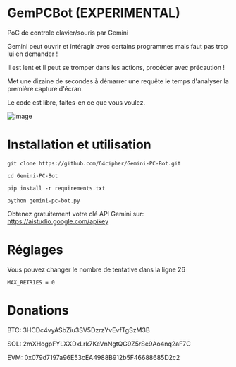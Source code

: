 # GemPCBot (EXPERIMENTAL)
PoC de controle clavier/souris par Gemini


Gemini peut ouvrir et intéragir avec certains programmes mais faut pas trop lui en demander !

Il est lent et Il peut se tromper dans les actions, procéder avec précaution !

Met une dizaine de secondes à démarrer une requête le temps d'analyser la première capture d'écran.

Le code est libre, faites-en ce que vous voulez.

![image](https://github.com/user-attachments/assets/86bf97b2-8787-47d5-b5b9-82ada5c12cbe)


# Installation et utilisation

```git clone https://github.com/64cipher/Gemini-PC-Bot.git```

```cd Gemini-PC-Bot```

```pip install -r requirements.txt```

```python gemini-pc-bot.py```

Obtenez gratuitement votre clé API Gemini sur: https://aistudio.google.com/apikey

# Réglages

Vous pouvez changer le nombre de tentative dans la ligne 26

```MAX_RETRIES = 0```


# Donations

BTC: 3HCDc4vyASbZiu3SV5DzrzYvEvfTgSzM3B

SOL: 2mXHogpFYLXXDxLrk7KeVnNgtQG9Z5rSe9Ao4nq2aF7C

EVM: 0x079d7197a96E53cEA4988B912b5F46688685D2c2
